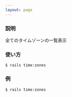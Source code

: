 ```yaml
---
layout: page
---
```


### 説明

全てのタイムゾーンの一覧表示

### 使い方

    $ rails time:zones

### 例

    $ rails time:zones
